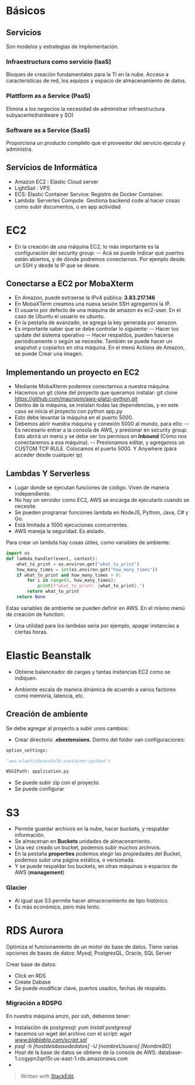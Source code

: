 # Básicos

## Servicios
Son modelos y estrategias de implementación.

### Infraestructura como servicio (IaaS)
Bloques de creación fundamentales para la TI en la nube.
Acceso a características de red, los equipos y espacio de almacenamiento de datos. 

### Plattform as a Service (PaaS)
Elimina a los negocios la necesidad de administrar infraestructura subyacente(hardware y SO) 

### Software as a Service (SaaS)
Proporciona un producto completo que el proveedor del servicio ejecuta y administra.


## Servicios de Informática

- Amazon EC2 : Elastic Cloud server
- LightSail : VPS 
- ECS: Elastic Container Service: Registro de Docker Container. 
- Lambda: Serverles Compute. Gestiona backend code al hacer cosas como subir documentos, o en app actividad


# EC2

- En la creación de una máquina EC2, lo más importante es la configuración del security group:
-- Acá se puede indicar qué puertos están abiertos, y de dónde podremos conectarnos. Por ejemplo desde un SSH y desde la IP que se desee. 

##  Conectarse a EC2 por MobaXterm

- En Amazon, puede extraerse la IPv4 pública:
**3.83.217.146**
- En MobaXTerm creamos una nueva sesión SSH
agregamos la IP. 
- El usuario por defecto de una máquina de amazon es ec2-user. En el caso de Ubuntu el usuario es *ubuntu*. 
- En la pestaña de avanzado, se agrega la key generada por amazon. 
- Es importante saber que se debe controlar lo siguiente:
-- Hacer los update del sistema operativo
-- Hacer respaldos, pueden hacerse periódicamente o según se necesite. También se puede hacer un snapshot y copiarlos en otra máquina. En el menú Actions de Amazon, se puede Crear una imagen. 

## Implementando un proyecto en EC2

- Mediante MobaXterm podemos conectarnos a nuestra máquina.
- Hacemos un git clone del proyecto que queramos instalar: git clone https://github.com/mauropm/aws-platzi-python.git
- Dentro de la máquina, se instalan todas las dependencias, y en este caso se inicia el proyecto con python app.py
- Esto debe levantar la máquina en el puerto 5000.
- Debemos abrir nuestra máquina y conexión 5000 al mundo, para ello: 
-- Es necesario entrar a la consola de AWS, y presionar en security group. Esto abrirá un menú y se debe ver los permisos en **Inbound** (Cómo nos conectaremos a esa máquina).
-- Presionamos editar, y agregamos un CUSTOM TCP RULE. Colocamos el puerto 5000. Y Anywhere (para acceder desde cualquier ip)

## Lambdas Y Serverless

- Lugar donde se ejecutan funciones de código. Viven de manera independiente.
- No hay un servidor como EC2, AWS se encarga de ejecutarlo cuando se necesite. 
- Se pueden programar funciones lambda en NodeJS, Python, Java, C# y Go. 
- Está limitada a 1000 ejecuciones concurrentes. 
- AWS maneja la seguridad. Es aislado.

Para crear un lambda hay cosas útiles, como variables de ambiente:

```python
import os
def lambda_handler(event, context):
    what_to_print = os.environ.get("what_to_print")
    how_many_times = int(os.environ.get("how_many_times"))
    if what_to_print and how_many_times > 0:
        for i in range(0, how_many_times):
            print(f"what_to_print: {what_to_print}.")
        return what_to_print
    return None 
```
Estas variables de ambiente se pueden definir en AWS. En el mismo menú de creación de function.

- Una utilidad para los lambdas sería por ejemplo, apagar instancias a ciertas horas. 

# Elastic Beanstalk

- Obtiene balanceador de cargas y tantas instancias EC2 como se indiquen.

- Ambiente escala de manera dinámica de acuerdo a varios factores como memoria, latencia, etc.


## Creación de ambiente

Se debe agregar al proyecto a subir unos cambios:
- Crear directorio **.ebextensions**. Dentro del folder van configuraciones:

~~~python
option_settings:

"aws:elasticbeanstalk:container:python":

WSGIPath: application.py
~~~
- Se puede subir zip con el proyecto.
- Se puede configurar


# S3
- Permite guardar archivos en la nube, hacer buckets, y respaldar información.
- Se almacenan en **Buckets** unidades de almacenamiento.
- Una vez creado un bucket, podemos subir muchos archivos.
- En la pestaña **properties** podemos elegir las propiedades del Bucket, podemos subir una página estática, o versionada. 
- Y se puede respaldar los buckets, en otras máquinas o espacios de AWS (**management**)

### Glacier

- Al igual que S3 permite hacer almacenamiento de tipo histórico. 
- Es más económico, pero más lento.

# RDS Aurora

Optimiza el funcionamiento de un motor de base de datos.
Tiene varias opciones de bases de datos: 
Mysql, PostgresQL, Oracle, SQL Server

Crear base de datos:
- Click en RDS
- Create Dabase
- Se puede modificar clave, puertos usados, fechas de respaldo. 

### Migración a RDSPG

En nuestra máquina amzn, por ssh, debemos tener:

- Instalación de postgresql: *yum install postgresql*
- hacemos un wget del archivo con el script: *wget www.blablabla.com/script.sql*
- *psql -h [hostdelabasededatos]  -U [nombreUsuario] [NombreBD]*
- Host de la base de datos se obtiene de la consola de AWS: database-1.cogypn2qn15r.us-east-1.rds.amazonaws.com
- 













> Written with [StackEdit](https://stackedit.io/).
<!--stackedit_data:
eyJoaXN0b3J5IjpbMTAyMjI3MzY2OSwyMDY2NzQ3NTI0LDEzMz
UxMTc1NTYsLTMzMTkyNDY0Niw0MDA1NTg2MTUsOTU2MjMzNjM3
LC0yMDMwNjczNDkwLC0xOTQ0ODMyMzMzLC0xNzMxMjAzMDQzLC
0xNTU0MTQ3MTY0LDUzOTE1MTMxNSwtNDU0MDQ1Nzg3LDE1Njk0
NzQwNTksNDA4NjU1NDgsLTIwODE1NTYwMTcsLTE3MDczNDIzNC
w4NDM4NTI3NjksMjAzNDk0MzM5NiwtMTk5MzM5MDU3NywtMTYx
MzUyOTEzMl19
-->